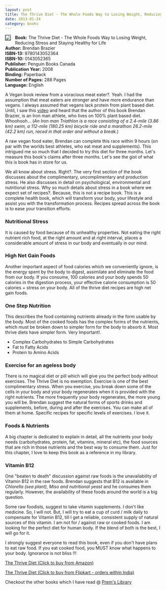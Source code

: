 ```yaml
---
layout: post
title: The Thrive Diet - The Whole Foods Way to Losing Weight, Reducing Stress and Staying Healthy for Life
date: 2013-01-24
category: books
---
```


<img style="clear: left; float: left; margin-bottom: 1em; margin-right: 1em;" 
src="{{site.url}}/img/the-thrive-diet-brendan-brazier.jpg" border="1"/>   

**Book:** The Thrive Diet - The Whole Foods Way to Losing Weight, Reducing Stress and Staying Healthy for Life  
**Author:** Brendan Brazier  
**ISBN-13:** 9780143052364  
**ISBN-10:** 0143052365  
**Publisher:** Penguin Books Canada  
**Publication Year:** 2008  
**Binding:** Paperback  
**Number of Pages:** 288 Pages  
**Language:** English  
  
A Vegan book review from a voracious meat eater?. Yeah. I had the assumption that meat eaters are stronger and have more endurance than vegans. I always assumed that vegans lack protein from plant based diet. Until, I saw this [video]({{site.url}}/cooked-food-vs-raw-vegan-food/) and heard that the author of this book Brendan Brazier, is an Iron man athlete, who lives on 100% plant based diet. Whoohooh... (*An Iron man Triathlon is a race consisting of a 2.4-mile (3.86 km) swim, a 112-mile (180.25 km) bicycle ride and a marathon 26.2-mile (42.2 km) run, raced in that order and without a break.*)  

A raw vegan food eater, Brendan can complete this race within 9 hours (on par with the worlds best athletes, who eat meat and supplements). This intrigued me so much that I decided to try this diet for three months. Let's measure this book's claims after three months. Let's see the gist of what this is book has in store for us.  
  
We all know about stress. Right?. The very first section of the book discusses about the complimentary, uncomplimentary and production stress. He also discusses in detail on psychological, environmental and nutritional stress. Why so much details about stress in a book where we expect set of recipes?. Because, this is not a recipe book. This is a complete health book, which will transform your body, your lifestyle and assist you with the transformation process. Recipes spread across the book is to ease your transition efforts.  
  
### Nutritional Stress  

It is caused by food because of its unhealthy properties. Not eating the right nutrient rich food, at the right amount and at right interval, places a considerable amount of stress in our body and eventually in our mind.  
  
### High Net Gain Foods  

Another important aspect of food calories which we conveniently ignore, is the energy spent by the body to digest, assimilate and eliminate the food from our body. If you consume, 100 calories and your body spends 50 calories in the digestion process, your effective calorie consumption is 50 calories + stress on your body. All of the thrive diet recipes are high net gain foods.  
  
### One Step Nutrition  

This describes the food containing nutrients already in the form usable by the body. Most of the cooked foods has the complex forms of the nutrients, which must be broken down to simpler form for the body to absorb it. Most thrive diets have simpler form. Very Important!.  
  
* Complex Carbohydrates to Simple Carbohydrates  
* Fat to Fatty Acids  
* Protein to Amino Acids  
  
### Exercise for an ageless body  

There is no magical diet or pill which will give you the perfect body without exercises. The Thrive Diet is no exemption. Exercise is one of the best complimentary stress. When you exercise, you break down some of the cells in your body and your body regenerates when it is provided with the right nutrients. The more frequently your body regenerates, the more young you will be. Brendan suggest the natural forms of sports drinks and supplements, before, during and after the exercises. You can make all of them at home. Specific recipes for specific levels of exercises. I love it.  
  
### Foods & Nutrients  

A big chapter is dedicated to explain in detail, all the nutrients your body needs (carbohydrates, protein, fat, vitamins, mineral etc), the food sources that are rich in those nutrients and the best way to consume them. Just for this chapter, I love to keep this book as a reference in my library.  
  
### Vitamin B12  

One "beaten to death" discussion against raw foods is the unavailability of Vitamin B12 in the raw foods. Brendan suggests that B12 is available in *Chlorella (sea plant), Miso and nutritional yeast* and he consumes them regularly. However, the availability of these foods around the world is a big question.  
  
Some raw foodists, suggest to take vitamin supplements. I don't like medicine. So, I will not. But, I will try to eat a cup of curd / milk daily to compensate for Vitamin B12, till I get a reliable, consistent supply of natural sources of this vitamin. I am not for / against raw or cooked foods. I am looking for the perfect diet for human body. If the blend of both is the best, I will go for it.   
  
I strongly suggest everyone to read this book, even if you don't have plans to eat raw food. If you eat cooked food, you MUST know what happens to your body. Ignorance is not bliss !!!  
  
[The Thrive Diet (Click to buy from Amazon)](http://www.amazon.com/gp/product/0143052365/ref=as_li_qf_sp_asin_tl?ie=UTF8&tag=booiverea-20&linkCode=as2&camp=1789&creative=9325&creativeASIN=0143052365)  
 
[The Thrive Diet (Click to buy from Flipkart - orders within India)](http://www.flipkart.com/thrive-diet-0143052365/p/itmczyrz8kqshygf?pid=9780143052364&affid=INPremkblo)  

Checkout the other books which I have read @ [Prem's Library]({{site.url}}/books/)  

